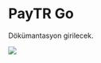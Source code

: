 # PayTR Go

Dökümantasyon girilecek.

![](https://user-images.githubusercontent.com/35738714/101142341-869c9d00-3626-11eb-93d5-d70ab6c1ca7b.png)